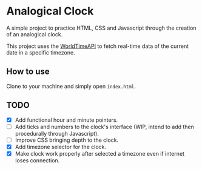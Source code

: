 # Analogical Clock
A simple project to practice HTML, CSS and Javascript through the creation of an analogical clock.

This project uses the [WorldTimeAPI](https://worldtimeapi.org/) to fetch real-time data of the current date in a specific timezone.

## How to use
Clone to your machine and simply open ``index.html``.

## TODO

- [X] Add functional hour and minute pointers. 
- [ ] Add ticks and numbers to the clock's interface (WIP, intend to add then procedurally through Javascript).
- [ ] Improve CSS bringing depth to the clock.
- [X] Add timezone selector for the clock.
- [X] Make clock work properly after selected a timezone even if internet loses connection.